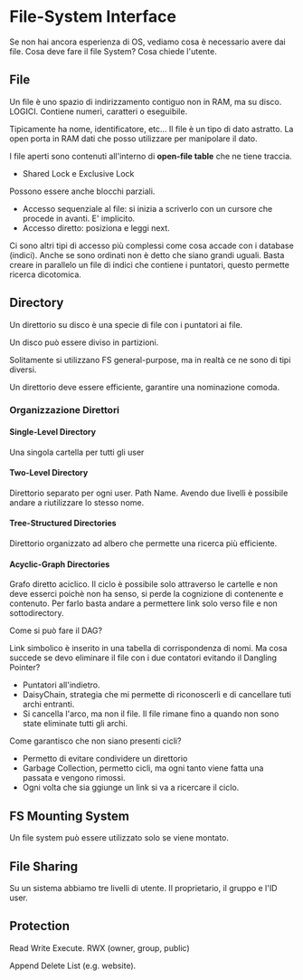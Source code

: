 # File-System Interface

Se non hai ancora esperienza di OS, vediamo cosa è necessario avere dai file. Cosa deve fare il file System? Cosa chiede l'utente.

## File

Un file è uno spazio di indirizzamento contiguo non in RAM, ma su disco. LOGICI. Contiene numeri, caratteri o eseguibile.

Tipicamente ha nome, identificatore, etc...
Il file è un tipo di dato astratto.
La open porta in RAM dati che posso utilizzare per manipolare il dato.

I file aperti sono contenuti all'interno di **open-file table** che ne tiene traccia.

- Shared Lock e Exclusive Lock

Possono essere anche blocchi parziali.

- Accesso sequenziale al file: si inizia a scriverlo con un cursore che procede in avanti. E' implicito.
- Accesso diretto: posiziona e leggi next.

Ci sono altri tipi di accesso più complessi come cosa accade con i database (indici). Anche se sono ordinati non è detto che siano grandi uguali. Basta creare in parallelo un file di indici che contiene i puntatori, questo permette ricerca dicotomica.

## Directory

Un direttorio su disco è una specie di file con i puntatori ai file.

Un disco può essere diviso in partizioni.

Solitamente si utilizzano FS general-purpose, ma in realtà ce ne sono di tipi diversi.

Un direttorio deve essere efficiente, garantire una nominazione comoda.

### Organizzazione Direttori

#### Single-Level Directory

Una singola cartella per tutti gli user

#### Two-Level Directory

Direttorio separato per ogni user. Path Name. Avendo due livelli è possibile andare a riutilizzare lo stesso nome.

#### Tree-Structured Directories

Direttorio organizzato ad albero che permette una ricerca più efficiente.

#### Acyclic-Graph Directories

Grafo diretto aciclico. Il ciclo è possibile solo attraverso le cartelle e non deve esserci poichè non ha senso, si perde la cognizione di contenente e contenuto. Per farlo basta andare a permettere link solo verso file e non sottodirectory.

Come si può fare il DAG?

Link simbolico è inserito in una tabella di corrispondenza di nomi.
Ma cosa succede se devo eliminare il file con i due contatori evitando il Dangling Pointer?

- Puntatori all'indietro.
- DaisyChain, strategia che mi permette di riconoscerli e di cancellare tuti archi entranti.
- Si cancella l'arco, ma non il file. Il file rimane fino a quando non sono state eliminate tutti gli archi.

Come garantisco che non siano presenti cicli?

- Permetto di evitare condividere un direttorio
- Garbage Collection, permetto cicli, ma ogni tanto viene fatta una passata e vengono rimossi.
- Ogni volta che sia ggiunge un link si va a ricercare il ciclo.

## FS Mounting System

Un file system può essere utilizzato solo se viene montato.

## File Sharing

Su un sistema abbiamo tre livelli di utente. Il proprietario, il gruppo e l'ID user.

## Protection

Read Write Execute. RWX (owner, group, public)

Append Delete List (e.g. website).
